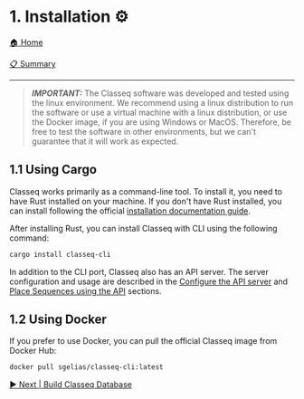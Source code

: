 # 1. Installation ⚙️

[🏠 Home](/README.md)

[📋 Summary](/docs/README.md)

---

> **_IMPORTANT:_** The Classeq software was developed and tested using the linux
> environment. We recommend using a linux distribution to run the software or
> use a virtual machine with a linux distribution, or use the Docker image, if
> you are using Windows or MacOS. Therefore, be free to test the software in
> other environments, but we can't guarantee that it will work as expected.

## 1.1 Using Cargo

Classeq works primarily as a command-line tool. To install it, you need to have
Rust installed on your machine. If you don't have Rust installed, you can
install following the official [installation documentation
guide](https://www.rust-lang.org/tools/install).

After installing Rust, you can install Classeq with CLI using the following
command:

```bash
cargo install classeq-cli
```

In addition to the CLI port, Classeq also has an API server. The server
configuration and usage are described in the [Configure the API
server](./04-configure-api-server.md) and [Place Sequences using the
API](./05-submit-placement-to-api.md) sections.

## 1.2 Using Docker

If you prefer to use Docker, you can pull the official Classeq image from Docker
Hub:

```bash
docker pull sgelias/classeq-cli:latest
```

[▶️ Next | Build Classeq Database](/docs/book/02-build-db.md)

